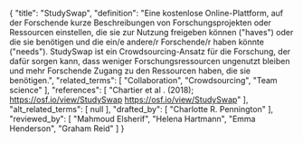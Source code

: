 {
    "title": "StudySwap",
    "definition": "Eine kostenlose Online-Plattform, auf der Forschende kurze Beschreibungen von Forschungsprojekten oder Ressourcen einstellen, die sie zur Nutzung freigeben können (\"haves\") oder die sie benötigen und die ein/e andere/r Forschende/r haben könnte (\"needs\"). StudySwap ist ein Crowdsourcing-Ansatz für die Forschung, der dafür sorgen kann, dass weniger Forschungsressourcen ungenutzt bleiben und mehr Forschende Zugang zu den Ressourcen haben, die sie benötigen.",
    "related_terms": [
        "Collaboration",
        "Crowdsourcing",
        "Team science"
    ],
    "references": [
        "Chartier et al . (2018);   https://osf.io/view/StudySwap https://osf.io/view/StudySwap"
    ],
    "alt_related_terms": [
        null
    ],
    "drafted_by": [
        "Charlotte R. Pennington"
    ],
    "reviewed_by": [
        "Mahmoud Elsherif",
        "Helena Hartmann",
        "Emma Henderson",
        "Graham Reid"
    ]
}